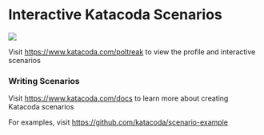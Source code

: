 # Interactive Katacoda Scenarios

[![](http://shields.katacoda.com/katacoda/poltreak/count.svg)](https://www.katacoda.com/poltreak "Get your profile on Katacoda.com")

Visit https://www.katacoda.com/poltreak to view the profile and interactive scenarios

### Writing Scenarios
Visit https://www.katacoda.com/docs to learn more about creating Katacoda scenarios

For examples, visit https://github.com/katacoda/scenario-example
